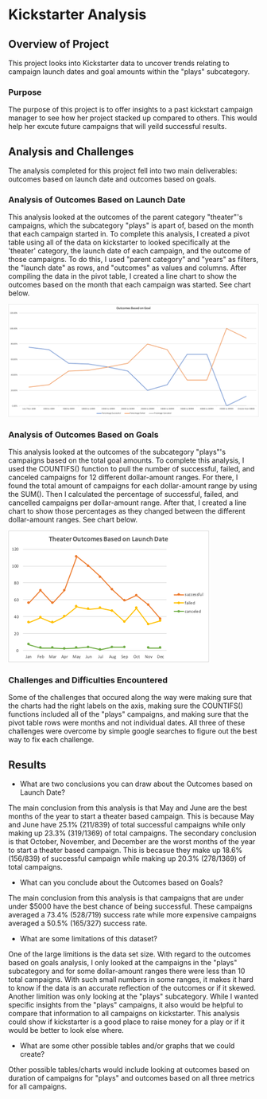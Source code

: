 # Kickstarter Analysis

## Overview of Project

This project looks into Kickstarter data to uncover trends relating to campaign launch dates and goal amounts within the "plays" subcategory. 

### Purpose

The purpose of this project is to offer insights to a past kickstart campaign manager to see how her project stacked up compared to others. This would help her excute future campaigns that will yeild successful results. 

## Analysis and Challenges

The analysis completed for this project fell into two main deliverables: outcomes based on launch date and outcomes based on goals.

### Analysis of Outcomes Based on Launch Date

This analysis looked at the outcomes of the parent category "theater"'s campaigns, which the subcategory "plays" is apart of, based on the month that each campaign started in. To complete this analysis, I created a pivot table using all of the data on kickstarter to looked specifically at the 'theater' category, the launch date of each campaign, and the outcome of those campaigns. To do this, I used "parent category" and "years" as filters, the "launch date" as rows, and "outcomes" as values and columns. After compiling the data in the pivot table, I created a line chart to show the outcomes based on the month that each campaign was started. See chart below.

![Outcomes_vs_Goals.png](https://github.com/Wall-E28/kickstarter_analysis/blob/master/Resources/Outcomes_vs_Goals.png)

### Analysis of Outcomes Based on Goals

This analysis looked at the outcomes of the subcategory "plays"'s campaigns based on the total goal amounts. To complete this analysis, I used the COUNTIFS() function to pull the number of successful, failed, and canceled campaigns for 12 different dollar-amount ranges. For there, I found the total amount of campaigns for each dollar-amount range by using the SUM(). Then I calculated the percentage of successful, failed, and cancelled campaigns per dollar-amount range. After that, I created a line chart to show those percentages as they changed between the different dollar-amount ranges. See chart below.

![Theater_Outcomes_vs_Launch.png](https://github.com/Wall-E28/kickstarter_analysis/blob/master/Resources/Theater_Outcomes_vs_Launch.png)

### Challenges and Difficulties Encountered

Some of the challenges that occured along the way were making sure that the charts had the right labels on the axis, making sure the COUNTIFS() functions included all of the "plays" campaigns, and making sure that the pivot table rows were months and not individual dates. All three of these challenges were overcome by simple google searches to figure out the best way to fix each challenge. 

## Results

- What are two conclusions you can draw about the Outcomes based on Launch Date?

The main conclusion from this analysis is that May and June are the best months of the year to start a theater based campaign. This is because May and June have 25.1% (211/839) of total successful campaigns while only making up 23.3% (319/1369) of total campaigns. The secondary conclusion is that October, November, and December are the worst months of the year to start a theater based campaign. This is becasue they make up 18.6% (156/839) of successful campaign while making up 20.3% (278/1369) of total campaigns. 

- What can you conclude about the Outcomes based on Goals?

The main conclusion from this analysis is that campaigns that are under under $5000 have the best chance of being successful. These campaigns averaged a 73.4% (528/719) success rate while more expensive campaigns averaged a 50.5% (165/327) success rate. 

- What are some limitations of this dataset?

One of the large limitions is the data set size. With regard to the outcomes based on goals analysis, I only looked at the campaigns in the "plays" subcategory and for some dollar-amount ranges there were less than 10 total campaigns. With such small numbers in some ranges, it makes it hard to know if the data is an accurate reflection of the outcomes or if it skewed. Another limition was only looking at the "plays" subcategory. While I wanted specific insights from the "plays" campaigns, it also would be helpful to compare that information to all campaigns on kickstarter. This analysis could show if kickstarter is a good place to raise money for a play or if it would be better to look else where. 

- What are some other possible tables and/or graphs that we could create?

Other possible tables/charts would include looking at outcomes based on duration of campaigns for "plays" and outcomes based on all three metrics for all campaigns.
